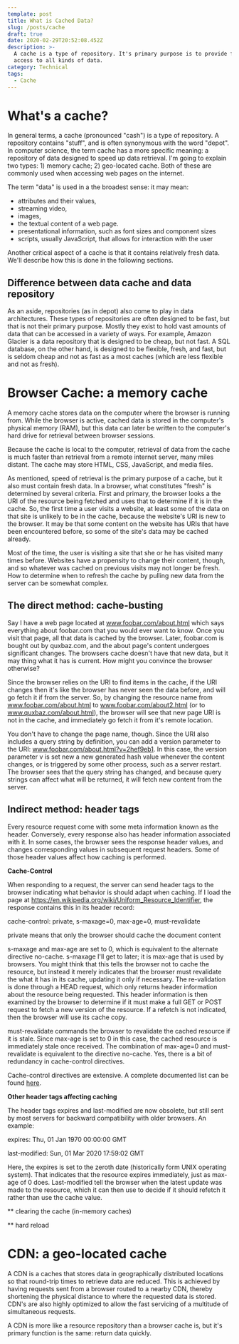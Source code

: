 ```yaml
---
template: post
title: What is Cached Data?
slug: /posts/cache
draft: true
date: 2020-02-29T20:52:08.452Z
description: >-
  A cache is a type of repository. It's primary purpose is to provide faster
  access to all kinds of data.
category: Technical
tags:
  - Cache
---
```

# What's a cache?

In general terms, a cache (pronounced "cash") is a type of repository. A repository contains "stuff", and is often synonymous with the word "depot". In computer science, the term cache has a more specific meaning: a repository of data designed to speed up data retrieval. I'm going to explain two types: 1) memory cache; 2) geo-located cache.  Both of these are commonly used when accessing web pages on the internet.

The term "data" is used in a the broadest sense: it may mean:

* attributes and their values, 
* streaming video, 
* images, 
* the textual content of a web page.
* presentational information, such as font sizes and component sizes
* scripts, usually JavaScript, that allows for interaction with the user 

Another critical aspect of a cache is that it contains relatively fresh data. We'll describe how this is done in the following sections.

## Difference between data cache and data repository

As an aside, repositories (as in depot) also come to play in data architectures. These types of repositories are often designed to be fast, but that is not their primary purpose. Mostly they exist to hold vast amounts of data that can be accessed in a variety of ways.  For example, Amazon Glacier is a data repository that is designed to be cheap, but not fast. A SQL database, on the other hand, is designed to be flexible, fresh, and fast, but is seldom cheap and not as fast as a most caches (which are less flexible and not as fresh).



# Browser Cache: a memory cache

A memory cache stores data on the computer where the browser is running from. While the browser is active, cached data is stored in the computer's physical memory (RAM), but this data can later be written to the computer's hard drive for retrieval between browser sessions.

Because the cache is local to the computer, retrieval of data from the cache is much faster than retrieval from a remote internet server, many miles distant. The cache may store HTML, CSS, JavaScript, and media files.

As mentioned, speed of retrieval is the primary purpose of a cache, but it also must contain fresh data. In a browser, what constitutes "fresh" is determined by several criteria. First and primary, the browser looks a the URI of the resource being fetched and uses that to determine if it is in the cache.  So, the first time a user visits a website, at least some of the data on that site is unlikely to be in the cache, because the website's URI is new to the browser.  It may be that some content on the website has URIs that have been encountered before, so some of the site's data may be cached already.

Most of the time, the user is visiting a site that she or he has visited many times before. Websites have a propensity to change their content, though, and so whatever was cached on previous visits may not longer be fresh. How to determine when to refresh the cache by pulling new data from the server can be somewhat complex. 

## The direct method: cache-busting

Say I have a web page located at www.foobar.com/about.html which says everything about foobar.com that you would ever want to know.  Once you visit that page, all that data is cached by the browser.  Later, foobar.com is bought out by quxbaz.com, and the about page's content undergoes significant changes. The browsers cache doesn't have that new data, but it may thing what it has is current.  How might you convince the browser otherwise?

Since the browser relies on the URI to find items in the cache, if the URI changes then it's like the browser has never seen the data before, and will go fetch it if from the server. So, by changing the resource name from www.foobar.com/about.html to www.foobar.com/about2.html (or to www.quxbaz.com/about.html), the browser will see that new page URI is not in the cache, and immediately go fetch it from it's remote location.

You don't have to change the page name, though. Since the URI also includes a query string by definition, you can add a version parameter to the URI:  www.foobar.com/about.html?v=2hef9eb1.  In this case, the version parameter v is set new a new generated hash value whenever the content changes, or is triggered by some other process, such as a server restart. The browser sees that the query string has changed, and because query strings can affect what will be returned, it will fetch new content from the server.

## Indirect method:  header tags

Every resource request come with some meta information known as the header.  Conversely, every response also has header information associated with it. In some cases, the browser sees the response header values, and changes corresponding values in subsequent request headers. Some of those header values affect how caching is performed.

**Cache-Control**

When responding to a request, the server can send header tags to the browser indicating what behavior is should adapt when caching. If I load the page at https://en.wikipedia.org/wiki/Uniform_Resource_Identifier, the response contains this in its header record:

cache-control: private, s-maxage=0, max-age=0, must-revalidate

private means that only the browser should cache the document content

s-maxage and max-age are set to 0, which is equivalent to the alternate directive no-cache. s-maxage I'll get to later; it is max-age that is used by browsers.  You might think that this tells the browser not to cache the resource, but instead it merely indicates that the browser must revalidate the what it has in its cache, updating it only if necessary.  The re-validation is done through a HEAD request, which only returns header information about the resource being requested. This header information is then examined by the browser to determine if it must make a full GET or POST request to fetch a new version of the resource. If a refetch is not indicated, then the browser will use its cache copy.

must-revalidate commands the browser to revalidate the cached resource if it is stale. Since max-age is set to 0 in this case, the cached resource is immediately stale once received. The combination of max-age=0 and must-revalidate is equivalent to the directive no-cache.  Yes, there is a bit of redundancy in cache-control directives.

Cache-control directives are extensive.  A complete documented list can be found [here](https://developer.mozilla.org/en-US/docs/Web/HTTP/Headers/Cache-Control).

**Other header tags affecting caching**

The header tags expires and last-modified are now obsolete, but still sent by most servers for backward compatibility with older browsers.  An example:

expires: Thu, 01 Jan 1970 00:00:00 GMT

last-modified: Sun, 01 Mar 2020 17:59:02 GMT

Here, the expires is set to the zeroth date (historically form UNIX operating system). That indicates that the resource expires immediately, just as max-age of 0 does.  Last-modified tell the browser when the latest update was made to the resource, which it can then use to decide if it should refetch it rather than use the cache value.

\*\* clearing the cache (in-memory caches)

\*\* hard reload



# CDN: a geo-located cache

 A CDN is a caches that stores data in geographically distributed locations so that round-trip times to retrieve data are reduced. This is achieved by having requests sent from a browser routed to a nearby CDN, thereby shortening the physical distance to where the requested data is stored. CDN's are also highly optimized to allow the fast servicing of a multitude of simultaneous requests.

A CDN is more like a resource repository than a browser cache is, but it's primary function is the same: return data quickly.
